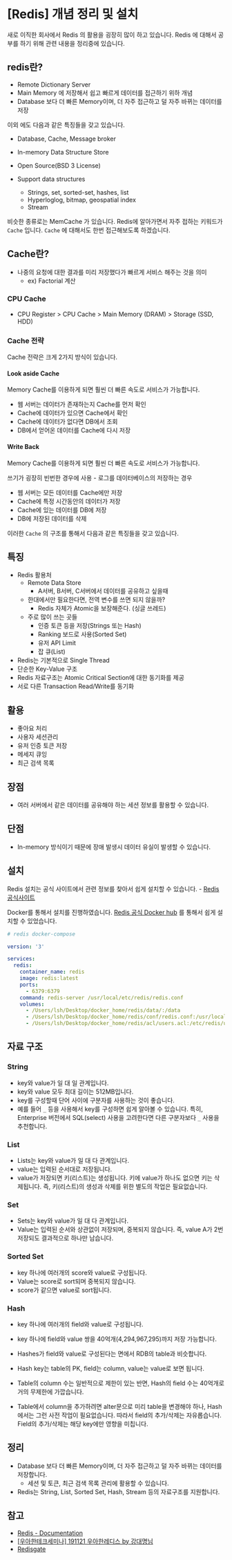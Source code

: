 # [Redis]  개념 정리 및 설치

새로 이직한 회사에서 Redis 의 활용을 굉장히 많이 하고 있습니다. Redis 에 대해서 공부를 하기 위해 관련 내용을 정리중에 있습니다.



## redis란?

- Remote Dictionary Server
- Main Memory 에 저장해서 쉽고 빠르게 데이터를 접근하기 위하 개념
- Database 보다 더 빠른 Memory이며, 더 자주 접근하고 덜 자주 바뀌는 데이터를 저장



이외 에도 다음과 같은 특징들을 갖고 있습니다.

- Database, Cache, Message broker
- In-memory Data Structure Store 
- Open Source(BSD 3 License)
- Support data structures

  - Strings, set, sorted-set, hashes, list
  - Hyperloglog, bitmap, geospatial index
  - Stream




비슷한 종류로는 MemCache 가 있습니다. Redis에 알아가면서 자주 접하는 키워드가 `Cache` 입니다. `Cache` 에 대해서도 한번 접근해보도록 하겠습니다.



## Cache란?

- 나중의 요청에 대한 결과를 미리 저장했다가 빠르게 서비스 해주는 것을 의미
  - ex) Factorial 계산



### CPU Cache

- CPU Register > CPU Cache > Main Memory (DRAM) > Storage (SSD, HDD)



### Cache 전략

Cache 전략은 크게 2가지 방식이 있습니다.

#### Look aside Cache

Memory Cache를 이용하게 되면 훨씬 더 빠른 속도로 서비스가 가능합니다.

- 웹 서버는 데이터가 존재하는지 Cache를 먼저 확인
- Cache에 데이터가 있으면 Cache에서 확인
- Cache에 데이터가 없다면 DB에서 조회
- DB에서 얻어온 데이터를 Cache에 다시 저장



#### Write Back

Memory Cache를 이용하게 되면 훨씬 더 빠른 속도로 서비스가 가능합니다.

쓰기가 굉장히 빈번한 경우에 사용 - 로그를 데이터베이스의 저장하는 경우

- 웹 서버는 모든 데이터를 Cache에만 저장
- Cache에 특정 시간동안의 데이터가 저장
- Cache에 있는 데이터를 DB에 저장
- DB에 저장된 데이터를 삭제



이러한 `Cache` 의 구조를 통해서 다음과 같은 특징들을 갖고 있습니다.



## 특징

- Redis 활용처	
  - Remote Data Store
    - A서버, B서버, C서버에서 데이터를 공유하고 싶을때
  - 한대에서만 필요한다면, 전역 변수를 쓰면 되지 않을까?
    - Redis 자체가 Atomic을 보장해준다. (싱글 쓰레드)
  - 주로 많이 쓰는 곳들
    - 인증 토큰 등을 저장(Strings 또는 Hash)
    - Ranking 보드로 사용(Sorted Set)
    - 유저 API Limit
    - 잡 큐(List)
- Redis는 기본적으로 Single Thread
- 단순한 Key-Value 구조
- Redis 자료구조는 Atomic Critical Section에 대한 동기화를 제공
- 서로 다른 Transaction Read/Write를 동기화



## 활용

- 좋아요 처리
- 사용자 세션관리
- 유저 인증 토큰 저장
- 메세지 큐잉
- 최근 검색 목록



## 장점

- 여러 서버에서 같은 데이터를 공유해야 하는 세션 정보를 활용할 수 있습니다.



## 단점

- In-memory 방식이기 때문에 장애 발생시 데이터 유실이 발생할 수 있습니다.



## 설치

Redis 설치는 공식 사이트에서 관련 정보를 찾아서 쉽게 설치할 수 있습니다. - [Redis 공식사이트](https://redis.io/download/)

Docker를 통해서 설치를 진행하였습니다. [Redis 공식 Docker hub](https://hub.docker.com/_/redis) 를 통해서 쉽게 설치할 수 있었습니다.

```yaml
# redis docker-compose

version: '3'

services:
  redis:
    container_name: redis
    image: redis:latest
    ports:
      - 6379:6379
    command: redis-server /usr/local/etc/redis/redis.conf
    volumes:
      - /Users/lsh/Desktop/docker_home/redis/data/:/data
      - /Users/lsh/Desktop/docker_home/redis/conf/redis.conf:/usr/local/etc/redis/redis.conf
      - /Users/lsh/Desktop/docker_home/redis/acl/users.acl:/etc/redis/users.acl
```



## 자료 구조

### String

- key와 value가 일 대 일 관계입니다.
- key와 value 모두 최대 길이는 512MB입니다.
- key를 구성할때 단어 사이에 구분자를 사용하는 것이 좋습니다.
- 예를 들어 `_` 등을 사용해서 key를 구성하면 쉽게 알아볼 수 있습니다.
  특히, Enterprise 버전에서 SQL(select) 사용을 고려한다면 다른 구분자보다 `_` 사용을 추천합니다.

### List

- Lists는 key와 value가 일 대 다 관계입니다.
- value는 입력된 순서대로 저장됩니다.
- value가 저장되면 키(리스트)는 생성됩니다. 키에 value가 하나도 없으면 키는 삭제됩니다.
  즉, 키(리스트)의 생성과 삭제를 위한 별도의 작업은 필요없습니다.

### Set

- Sets는 key와 value가 일 대 다 관계입니다.
- Value는 입력된 순서와 상관없이 저장되며, 중복되지 않습니다. 즉, value A가 2번 저장되도 결과적으로 하나만 남습니다.

### Sorted Set

- key 하나에 여러개의 score와 value로 구성됩니다.
- Value는 score로 sort되며 중복되지 않습니다.
- score가 같으면 value로 sort됩니다.

### Hash

- key 하나에 여러개의 field와 value로 구성됩니다.

- key 하나에 field와 value 쌍을 40억개(4,294,967,295)까지 저장 가능합니다.
- Hashes가 field와 value로 구성된다는 면에서 RDB의 table과 비슷합니다.
- Hash key는 table의 PK, field는 column, value는 value로 보면 됩니다.
- Table의 column 수는 일반적으로 제한이 있는 반면, Hash의 field 수는 40억개로 거의 무제한에 가깝습니다.
- Table에서 column을 추가하려면 alter문으로 미리 table을 변경해야 하나, Hash에서는 그런 사전 작업이 필요없습니다. 따라서 field의 추가/삭제는 자유롭습니다. Field의 추가/삭제는 해당 key에만 영향을 미칩니다.



## 정리

- Database 보다 더 빠른 Memory이며, 더 자주 접근하고 덜 자주 바뀌는 데이터를 저장합니다.
  - 세션 및 토큰, 최근 검색 목록 관리에 활용할 수 있습니다.
- Redis는 String, List, Sorted Set, Hash, Stream 등의 자료구조를 지원합니다.



## 참고

- [Redis - Documentation](https://redis.io/docs/)
- [[우아한테크세미나] 191121 우아한레디스 by 강대명님](https://youtu.be/mPB2CZiAkKM)
- [Redisgate](http://redisgate.kr/redisgate/ent/ent_intro.php)

